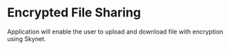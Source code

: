 # Encrypted File Sharing

Application will enable the user to upload and download file with encryption using Skynet.
